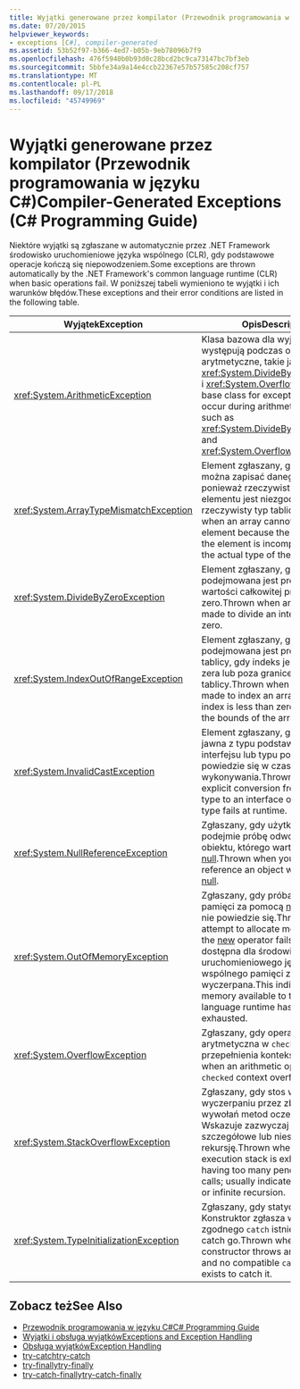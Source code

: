 ```yaml
---
title: Wyjątki generowane przez kompilator (Przewodnik programowania w języku C#)
ms.date: 07/20/2015
helpviewer_keywords:
- exceptions [C#], compiler-generated
ms.assetid: 53b52f97-b366-4ed7-b05b-9eb78096b7f9
ms.openlocfilehash: 476f5940b0b93d0c28bcd2bc9ca73147bc7bf3eb
ms.sourcegitcommit: 5bbfe34a9a14e4ccb22367e57b57585c208cf757
ms.translationtype: MT
ms.contentlocale: pl-PL
ms.lasthandoff: 09/17/2018
ms.locfileid: "45749969"
---
```

# <a name="compiler-generated-exceptions-c-programming-guide"></a><span data-ttu-id="42d35-102">Wyjątki generowane przez kompilator (Przewodnik programowania w języku C#)</span><span class="sxs-lookup"><span data-stu-id="42d35-102">Compiler-Generated Exceptions (C# Programming Guide)</span></span>
<span data-ttu-id="42d35-103">Niektóre wyjątki są zgłaszane w automatycznie przez .NET Framework środowisko uruchomieniowe języka wspólnego (CLR), gdy podstawowe operacje kończą się niepowodzeniem.</span><span class="sxs-lookup"><span data-stu-id="42d35-103">Some exceptions are thrown automatically by the .NET Framework's common language runtime (CLR) when basic operations fail.</span></span> <span data-ttu-id="42d35-104">W poniższej tabeli wymieniono te wyjątki i ich warunków błędów.</span><span class="sxs-lookup"><span data-stu-id="42d35-104">These exceptions and their error conditions are listed in the following table.</span></span>  
  
|<span data-ttu-id="42d35-105">Wyjątek</span><span class="sxs-lookup"><span data-stu-id="42d35-105">Exception</span></span>|<span data-ttu-id="42d35-106">Opis</span><span class="sxs-lookup"><span data-stu-id="42d35-106">Description</span></span>|  
|---------------|-----------------|  
|<xref:System.ArithmeticException>|<span data-ttu-id="42d35-107">Klasa bazowa dla wyjątków, które występują podczas operacje arytmetyczne, takie jak <xref:System.DivideByZeroException> i <xref:System.OverflowException>.</span><span class="sxs-lookup"><span data-stu-id="42d35-107">A base class for exceptions that occur during arithmetic operations, such as <xref:System.DivideByZeroException> and <xref:System.OverflowException>.</span></span>|  
|<xref:System.ArrayTypeMismatchException>|<span data-ttu-id="42d35-108">Element zgłaszany, gdy tablica nie można zapisać danego elementu, ponieważ rzeczywisty typ elementu jest niezgodny z rzeczywisty typ tablicy.</span><span class="sxs-lookup"><span data-stu-id="42d35-108">Thrown when an array cannot store a given element because the actual type of the element is incompatible with the actual type of the array.</span></span>|  
|<xref:System.DivideByZeroException>|<span data-ttu-id="42d35-109">Element zgłaszany, gdy podejmowana jest próba dzielenia wartości całkowitej przez zero.</span><span class="sxs-lookup"><span data-stu-id="42d35-109">Thrown when an attempt is made to divide an integral value by zero.</span></span>|  
|<xref:System.IndexOutOfRangeException>|<span data-ttu-id="42d35-110">Element zgłaszany, gdy podejmowana jest próba indeksu tablicy, gdy indeks jest mniejsza od zera lub poza granice tablicy.</span><span class="sxs-lookup"><span data-stu-id="42d35-110">Thrown when an attempt is made to index an array when the index is less than zero or outside the bounds of the array.</span></span>|  
|<xref:System.InvalidCastException>|<span data-ttu-id="42d35-111">Element zgłaszany, gdy konwersja jawna z typu podstawowego interfejsu lub typu pochodnego nie powiedzie się w czasie wykonywania.</span><span class="sxs-lookup"><span data-stu-id="42d35-111">Thrown when an explicit conversion from a base type to an interface or to a derived type fails at runtime.</span></span>|  
|<xref:System.NullReferenceException>|<span data-ttu-id="42d35-112">Zgłaszany, gdy użytkownik podejmie próbę odwołują się do obiektu, którego wartością jest [null](../../../csharp/language-reference/keywords/null.md).</span><span class="sxs-lookup"><span data-stu-id="42d35-112">Thrown when you attempt to reference an object whose value is [null](../../../csharp/language-reference/keywords/null.md).</span></span>|  
|<xref:System.OutOfMemoryException>|<span data-ttu-id="42d35-113">Zgłaszany, gdy próba przydzielenia pamięci za pomocą [nowe](../../../csharp/language-reference/keywords/new-operator.md) operator nie powiedzie się.</span><span class="sxs-lookup"><span data-stu-id="42d35-113">Thrown when an attempt to allocate memory using the [new](../../../csharp/language-reference/keywords/new-operator.md) operator fails.</span></span> <span data-ttu-id="42d35-114">Oznacza to, dostępna dla środowiska uruchomieniowego języka wspólnego pamięci została wyczerpana.</span><span class="sxs-lookup"><span data-stu-id="42d35-114">This indicates that the memory available to the common language runtime has been exhausted.</span></span>|  
|<xref:System.OverflowException>|<span data-ttu-id="42d35-115">Zgłaszany, gdy operacja arytmetyczna w `checked` przepełnienia kontekstu.</span><span class="sxs-lookup"><span data-stu-id="42d35-115">Thrown when an arithmetic operation in a `checked` context overflows.</span></span>|  
|<xref:System.StackOverflowException>|<span data-ttu-id="42d35-116">Zgłaszany, gdy stos wykonywania wyczerpaniu przez zbyt wiele wywołań metod oczekujące; Wskazuje zazwyczaj bardzo szczegółowe lub nieskończoną rekursję.</span><span class="sxs-lookup"><span data-stu-id="42d35-116">Thrown when the execution stack is exhausted by having too many pending method calls; usually indicates a very deep or infinite recursion.</span></span>|  
|<xref:System.TypeInitializationException>|<span data-ttu-id="42d35-117">Zgłaszany, gdy statyczny Konstruktor zgłasza wyjątek i zgodnego `catch` istnieje klauzuli catch go.</span><span class="sxs-lookup"><span data-stu-id="42d35-117">Thrown when a static constructor throws an exception and no compatible `catch` clause exists to catch it.</span></span>|  
  
## <a name="see-also"></a><span data-ttu-id="42d35-118">Zobacz też</span><span class="sxs-lookup"><span data-stu-id="42d35-118">See Also</span></span>

- [<span data-ttu-id="42d35-119">Przewodnik programowania w języku C#</span><span class="sxs-lookup"><span data-stu-id="42d35-119">C# Programming Guide</span></span>](../../../csharp/programming-guide/index.md)  
- [<span data-ttu-id="42d35-120">Wyjątki i obsługa wyjątków</span><span class="sxs-lookup"><span data-stu-id="42d35-120">Exceptions and Exception Handling</span></span>](../../../csharp/programming-guide/exceptions/index.md)  
- [<span data-ttu-id="42d35-121">Obsługa wyjątków</span><span class="sxs-lookup"><span data-stu-id="42d35-121">Exception Handling</span></span>](../../../csharp/programming-guide/exceptions/exception-handling.md)  
- [<span data-ttu-id="42d35-122">try-catch</span><span class="sxs-lookup"><span data-stu-id="42d35-122">try-catch</span></span>](../../../csharp/language-reference/keywords/try-catch.md)  
- [<span data-ttu-id="42d35-123">try-finally</span><span class="sxs-lookup"><span data-stu-id="42d35-123">try-finally</span></span>](../../../csharp/language-reference/keywords/try-finally.md)  
- [<span data-ttu-id="42d35-124">try-catch-finally</span><span class="sxs-lookup"><span data-stu-id="42d35-124">try-catch-finally</span></span>](../../../csharp/language-reference/keywords/try-catch-finally.md)
